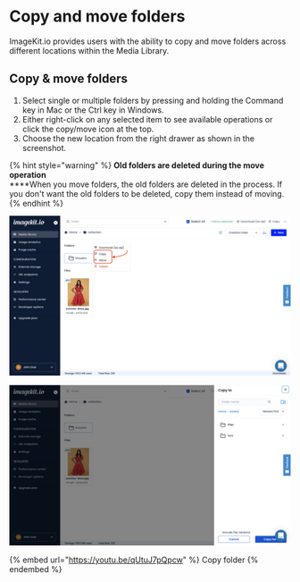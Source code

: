 # Copy and move folders

ImageKit.io provides users with the ability to copy and move folders across different locations within the Media Library.

## Copy & move folders

1. Select single or multiple folders by pressing and holding the Command key in Mac or the Ctrl key in Windows.
2. Either right-click on any selected item to see available operations or click the copy/move icon at the top.
3. Choose the new location from the right drawer as shown in the screenshot.

{% hint style="warning" %}
**Old folders are deleted during the move operation**\
****When you move folders, the old folders are deleted in the process. If you don't want the old folders to be deleted, copy them instead of moving.
{% endhint %}

![Copy and move controls](../../.gitbook/assets/copy-move-folder-dropdown.png)

![New destination for copying/moving the selected folders](<../../.gitbook/assets/copy-move-folder-drawer.png>)

{% embed url="https://youtu.be/qUtuJ7pQpcw" %}
Copy folder
{% endembed %}
